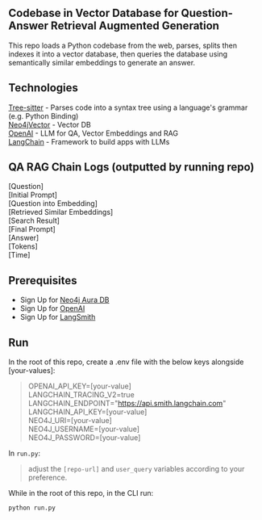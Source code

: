 ## Codebase in Vector Database for Question-Answer Retrieval Augmented Generation

This repo loads a Python codebase from the web, parses, splits then indexes it into a vector database, then queries the database using semantically similar embeddings to generate an answer.

## Technologies

[Tree-sitter](https://tree-sitter.github.io/tree-sitter/) - Parses code into a syntax tree using a language's grammar (e.g. Python Binding)  
[Neo4jVector](https://python.langchain.com/v0.2/docs/integrations/vectorstores/neo4jvector/) - Vector DB  
[OpenAI](https://openai.com/) - LLM for QA, Vector Embeddings and RAG   
[LangChain](https://www.langchain.com/) - Framework to build apps with LLMs  

## QA RAG Chain Logs (outputted by running repo)

[Question]  
[Initial Prompt]  
[Question into Embedding]  
[Retrieved Similar Embeddings]  
[Search Result]  
[Final Prompt]  
[Answer]  
[Tokens]  
[Time]  

## Prerequisites

- Sign Up for [Neo4j Aura DB](https://neo4j.com/cloud/platform/aura-graph-database)
- Sign Up for [OpenAI](https://platform.openai.com/docs/quickstart/account-setup) 
- Sign Up for [LangSmith](https://python.langchain.com/v0.1/docs/get_started/quickstart/#langsmith)

## Run

In the root of this repo, create a .env file with the below keys alongside [your-values]:

> OPENAI_API_KEY=[your-value]  
> LANGCHAIN_TRACING_V2=true  
> LANGCHAIN_ENDPOINT="https://api.smith.langchain.com"  
> LANGCHAIN_API_KEY=[your-value]  
> NEO4J_URI=[your-value]  
> NEO4J_USERNAME=[your-value]  
> NEO4J_PASSWORD=[your-value]  

In `run.py`:
> adjust the `[repo-url]` and `user_query` variables according to your preference.

While in the root of this repo, in the CLI run:

```python run.py```